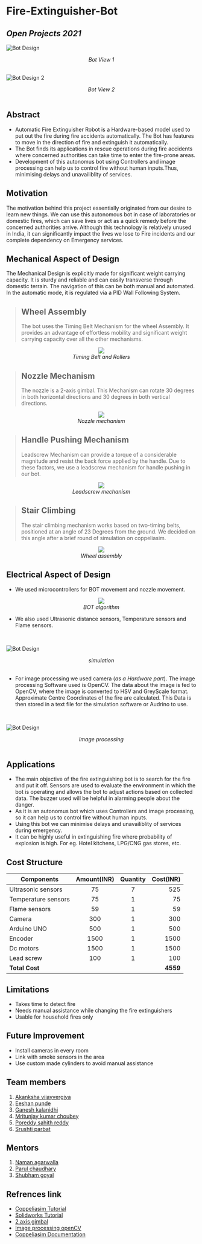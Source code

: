 # Fire-Extinguisher-Bot
*Open Projects 2021*
----
![Bot Design](https://github.com/Ch0ubey/Fire-Extinguisher-Bot/blob/99d7aaeea15895aa91a57da3c2a6b9b1c1923cc6/Images%20and%20Videos/Images/Bot_view_1.jpg)
<div align="center"><em>Bot View 1</em></div>
<br/>

![Bot Design 2](https://github.com/Ch0ubey/Fire-Extinguisher-Bot/blob/99d7aaeea15895aa91a57da3c2a6b9b1c1923cc6/Images%20and%20Videos/Images/Bot_view_4.PNG)
<div align="center"><em>Bot View 2</em></div>
<br/>

<p align="justify">
  
## Abstract 
- Automatic Fire Extinguisher Robot is a Hardware-based model used to put out the fire during fire accidents automatically. The Bot has features to move in the direction of fire  and extinguish it automatically.
- The Bot finds its applications in rescue operations during fire accidents where concerned authorities can take time to enter the fire-prone areas.
- Development of this autonomus bot using Controllers and image processing can help us to control fire without human inputs.Thus, minimising delays and unavailiblity of services.
 
## Motivation
The motivation behind this project essentially originated from our desire to learn new things. We can use this autonomous bot in case of laboratories or domestic fires, which can save lives or act as a quick remedy before the concerned authorities arrive. Although this technology is relatively unused in India, it can significantly impact the lives we lose to Fire incidents and our complete dependency on Emergency services.

## Mechanical Aspect of Design
The Mechanical Design is explicitly made for significant weight carrying capacity. It is sturdy and reliable and can easily transverse through domestic terrain.
The navigation of this can be both manual and automated. In the automatic mode, it is regulated via a PID Wall Following System.
> ## Wheel Assembly
> 
>The bot uses the Timing Belt Mechanism for the wheel Assembly. It provides an advantage of effortless mobility and significant weight carrying capacity over all the other mechanisms.

<p align="center">
  <img src="https://github.com/Ch0ubey/Fire-Extinguisher-Bot/blob/734ad0370c93da568aa504aa3b49e69dac5bd6af/Images%20and%20Videos/Images/Bot_view_2.PNG">
  <br/><i>Timing Belt and Rollers</i>
</p>

> ## Nozzle Mechanism
> 
>The nozzle is a 2-axis gimbal. This Mechanism can rotate 30 degrees in both horizontal directions and 30 degrees in both vertical directions.

<p align="center">
  <img src="https://github.com/Ch0ubey/Fire-Extinguisher-Bot/blob/e53ffc0dbc5896a10a27d20bba5699513d492f58/Images%20and%20Videos/Images/Nozzle%20Mechanism.PNG">
  <br/><i>Nozzle mechanism</i>
</p>

> ## Handle Pushing Mechanism
> 
>Leadscrew Mechanism can provide a torque of a considerable magnitude and resist the back force applied by the handle. Due to these factors, we use a leadscrew mechanism for handle pushing in our bot.

<p align="center">
  <img src="https://github.com/Ch0ubey/Fire-Extinguisher-Bot/blob/734ad0370c93da568aa504aa3b49e69dac5bd6af/Images%20and%20Videos/Images/Leadscrew%20mechanism.jpeg"><br/>
  <i>Leadscrew mechanism</i>
</p>

> ## Stair Climbing
> 
>The stair climbing mechanism works based on two-timing belts, positioned at an angle of 23 Degrees from the ground. We decided on this angle after a brief round of simulation on coppeliasim.

<p align="center">
  <img src="https://github.com/Ch0ubey/Fire-Extinguisher-Bot/blob/99d7aaeea15895aa91a57da3c2a6b9b1c1923cc6/Images%20and%20Videos/Images/Bot_view_3.PNG">
  <br/><i>Wheel assembly</i>
</p>

## Electrical Aspect of Design
- We used microcontrollers for BOT movement and nozzle movement.

<p align="center">
  <img src="https://github.com/Ch0ubey/Fire-Extinguisher-Bot/blob/f4b60d628c136bc5f5cb479726095843c95615be/Images%20and%20Videos/Images/BOT%20algorithm.jpg"><br/>
  <i>BOT algorithm</i>
</p>

- We also used Ultrasonic distance sensors, Temperature sensors and Flame sensors.
<br/>

![Bot Design](https://github.com/Ch0ubey/Fire-Extinguisher-Bot/blob/675ec79065b406595411fb3a4fc21760a32cbd39/Images_videos/Images/Fire%20Detection%20with%20Coordinates.png)
<div align="center"><em>simulation</em></div>
<br/>

- For image processing we used camera (*as a Hardware part*). The image processing Software used is OpenCV. The data about the image is fed to OpenCV, where the image is converted to HSV and GreyScale format. Approximate Centre Coordinates of the fire are calculated. This Data is then stored in a text file for the simulation software or Audrino to use.
<br/>

![Bot Design](https://github.com/Ch0ubey/Fire-Extinguisher-Bot/blob/734ad0370c93da568aa504aa3b49e69dac5bd6af/Images%20and%20Videos/Images/Image_processing_openCV.jpg)
<div align="center"><em>Image processing</em></div>
<br/>

## Applications
- The main objective of the fire extinguishing bot is to search for the fire and put it off. Sensors are used to evaluate the environment in which the bot is operating and allows the bot to adjust actions based on collected data. The buzzer used will be helpful in alarming people about the danger.
- As it is an autonomus bot which uses Controllers and image processing, so it can help us to control fire without human inputs.
- Using this bot we can minimise delays and unavailiblity of services during emergency.
- It can be highly useful in extinguishing fire where probability of explosion is high. For eg. Hotel kitchens, LPG/CNG gas stores, etc.

## Cost Structure
| Components   |Amount(INR)  |      Quantity      |  Cost(INR) |
|----------    |:------:|:-------------:     |------:|
| Ultrasonic sensors     |  75    |  7     |  525 |
| Temperature sensors    |  75    |1            |  75 |
| Flame sensors     |   59     |1      |  59 |
| Camera| 300 | 1|  300|
|Arduino UNO|500|1| 500|
|Encoder|1500|1| 1500|
|Dc motors|1500|1| 1500|
|Lead screw|100|1| 100|
|**Total Cost**| | |**4559**|


## Limitations
- Takes time to detect fire
- Needs manual assistance while changing the fire extinguishers
- Usable for household fires only
## Future Improvement
* Install cameras in every room
* Link with smoke sensors in the area
* Use custom made cylinders to avoid manual assistance

</p>

## Team members
1. [Akanksha vijayvergiya](https://github.com/Akanksha-247)
2. [Eeshan punde](https://github.com/eeshanpunde14)
3. [Ganesh kalanidhi](https://github.com/GaneshK-RKE)
4. [Mritunjay kumar choubey](https://github.com/Ch0ubey)
5. [Poreddy sahith reddy](https://github.com/sahithreddyporeddy)
6. [Srushti parbat](https://github.com/SrushtiParbat)
## Mentors
1. [Naman agarwalla](https://github.com/naman99-agar)
2. [Parul chaudhary](https://github.com/Parul253)
3. [Shubham goyal](https://github.com/shubham491981)
## Refrences link
- [Coppeliasim Tutorial](https://www.youtube.com/watch?v=PwGY8PxQOXY&list=PLjzuoBhdtaXOoqkJUqhYQletLLnJP8vjZ)
- [Solidworks Tutorial](https://youtube.com/playlist?list=PLkMYhICFMsGajeARsY7N1t1jhbtMb1poL)
- [2 axis gimbal](https://www.youtube.com/watch?v=i6UoxhNlr1U)
- [Image processing openCV](https://www.youtube.com/watch?v=Z78zbnLlPUA&list=PLQVvvaa0QuDdttJXlLtAJxJetJcqmqlQq)
- [Coppeliasim Documentation](https://www.coppeliarobotics.com/helpFiles/index.html)
